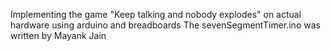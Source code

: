 Implementing the game "Keep talking and nobody explodes" on actual hardware using arduino and breadboards
The sevenSegmentTimer.ino was written by Mayank Jain
